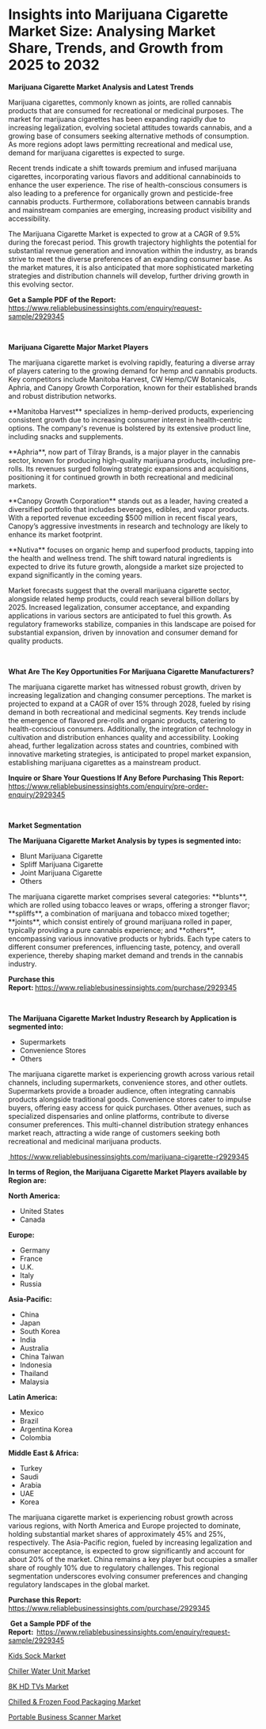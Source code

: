 <p><h1>Insights into Marijuana Cigarette Market Size: Analysing Market Share, Trends, and Growth from 2025 to 2032</h1></p><p><strong>Marijuana Cigarette Market Analysis and Latest Trends</strong></p>
<p><p>Marijuana cigarettes, commonly known as joints, are rolled cannabis products that are consumed for recreational or medicinal purposes. The market for marijuana cigarettes has been expanding rapidly due to increasing legalization, evolving societal attitudes towards cannabis, and a growing base of consumers seeking alternative methods of consumption. As more regions adopt laws permitting recreational and medical use, demand for marijuana cigarettes is expected to surge.</p><p>Recent trends indicate a shift towards premium and infused marijuana cigarettes, incorporating various flavors and additional cannabinoids to enhance the user experience. The rise of health-conscious consumers is also leading to a preference for organically grown and pesticide-free cannabis products. Furthermore, collaborations between cannabis brands and mainstream companies are emerging, increasing product visibility and accessibility.</p><p>The Marijuana Cigarette Market is expected to grow at a CAGR of 9.5% during the forecast period. This growth trajectory highlights the potential for substantial revenue generation and innovation within the industry, as brands strive to meet the diverse preferences of an expanding consumer base. As the market matures, it is also anticipated that more sophisticated marketing strategies and distribution channels will develop, further driving growth in this evolving sector.</p></p>
<p><strong>Get a Sample PDF of the Report:&nbsp;</strong> <a href="https://www.reliablebusinessinsights.com/enquiry/request-sample/2929345?utm_campaign=113&utm_medium=2&utm_source=Github&utm_content=ia&utm_term=12032025&utm_id=marijuana-cigarette">https://www.reliablebusinessinsights.com/enquiry/request-sample/2929345</a></p>
<p>&nbsp;</p>
<p><strong>Marijuana Cigarette Major Market Players</strong></p>
<p><p>The marijuana cigarette market is evolving rapidly, featuring a diverse array of players catering to the growing demand for hemp and cannabis products. Key competitors include Manitoba Harvest, CW Hemp/CW Botanicals, Aphria, and Canopy Growth Corporation, known for their established brands and robust distribution networks.</p><p>**Manitoba Harvest** specializes in hemp-derived products, experiencing consistent growth due to increasing consumer interest in health-centric options. The company's revenue is bolstered by its extensive product line, including snacks and supplements.</p><p>**Aphria**, now part of Tilray Brands, is a major player in the cannabis sector, known for producing high-quality marijuana products, including pre-rolls. Its revenues surged following strategic expansions and acquisitions, positioning it for continued growth in both recreational and medicinal markets.</p><p>**Canopy Growth Corporation** stands out as a leader, having created a diversified portfolio that includes beverages, edibles, and vapor products. With a reported revenue exceeding $500 million in recent fiscal years, Canopy’s aggressive investments in research and technology are likely to enhance its market footprint.</p><p>**Nutiva** focuses on organic hemp and superfood products, tapping into the health and wellness trend. The shift toward natural ingredients is expected to drive its future growth, alongside a market size projected to expand significantly in the coming years.</p><p>Market forecasts suggest that the overall marijuana cigarette sector, alongside related hemp products, could reach several billion dollars by 2025. Increased legalization, consumer acceptance, and expanding applications in various sectors are anticipated to fuel this growth. As regulatory frameworks stabilize, companies in this landscape are poised for substantial expansion, driven by innovation and consumer demand for quality products.</p></p>
<p>&nbsp;</p>
<p><strong>What Are The Key Opportunities For Marijuana Cigarette Manufacturers?</strong></p>
<p><p>The marijuana cigarette market has witnessed robust growth, driven by increasing legalization and changing consumer perceptions. The market is projected to expand at a CAGR of over 15% through 2028, fueled by rising demand in both recreational and medicinal segments. Key trends include the emergence of flavored pre-rolls and organic products, catering to health-conscious consumers. Additionally, the integration of technology in cultivation and distribution enhances quality and accessibility. Looking ahead, further legalization across states and countries, combined with innovative marketing strategies, is anticipated to propel market expansion, establishing marijuana cigarettes as a mainstream product.</p></p>
<p><strong>Inquire or Share Your Questions If Any Before Purchasing This Report:</strong> <a href="https://www.reliablebusinessinsights.com/enquiry/pre-order-enquiry/2929345?utm_campaign=113&utm_medium=2&utm_source=Github&utm_content=ia&utm_term=12032025&utm_id=marijuana-cigarette">https://www.reliablebusinessinsights.com/enquiry/pre-order-enquiry/2929345</a></p>
<p>&nbsp;</p>
<p><strong>Market Segmentation</strong></p>
<p><strong>The Marijuana Cigarette Market Analysis by types is segmented into:</strong></p>
<p><ul><li>Blunt Marijuana Cigarette</li><li>Spliff Marijuana Cigarette</li><li>Joint Marijuana Cigarette</li><li>Others</li></ul></p>
<p><p>The marijuana cigarette market comprises several categories: **blunts**, which are rolled using tobacco leaves or wraps, offering a stronger flavor; **spliffs**, a combination of marijuana and tobacco mixed together; **joints**, which consist entirely of ground marijuana rolled in paper, typically providing a pure cannabis experience; and **others**, encompassing various innovative products or hybrids. Each type caters to different consumer preferences, influencing taste, potency, and overall experience, thereby shaping market demand and trends in the cannabis industry.</p></p>
<p><strong>Purchase this Report:&nbsp;</strong><a href="https://www.reliablebusinessinsights.com/purchase/2929345?utm_campaign=113&utm_medium=2&utm_source=Github&utm_content=ia&utm_term=12032025&utm_id=marijuana-cigarette">https://www.reliablebusinessinsights.com/purchase/2929345</a></p>
<p>&nbsp;</p>
<p><strong>The Marijuana Cigarette Market Industry Research by Application is segmented into:</strong></p>
<p><ul><li>Supermarkets</li><li>Convenience Stores</li><li>Others</li></ul></p>
<p><p>The marijuana cigarette market is experiencing growth across various retail channels, including supermarkets, convenience stores, and other outlets. Supermarkets provide a broader audience, often integrating cannabis products alongside traditional goods. Convenience stores cater to impulse buyers, offering easy access for quick purchases. Other avenues, such as specialized dispensaries and online platforms, contribute to diverse consumer preferences. This multi-channel distribution strategy enhances market reach, attracting a wide range of customers seeking both recreational and medicinal marijuana products.</p></p>
<p><a href="https://www.reliablebusinessinsights.com/marijuana-cigarette-r2929345?utm_campaign=113&utm_medium=2&utm_source=Github&utm_content=ia&utm_term=12032025&utm_id=marijuana-cigarette">&nbsp;https://www.reliablebusinessinsights.com/marijuana-cigarette-r2929345</a></p>
<p><strong>In terms of Region, the Marijuana Cigarette Market Players available by Region are:</strong></p>
<p>
    <p> <strong> North America: </strong>
        <ul>
            <li>United States</li>
            <li>Canada</li>
        </ul>
        </p> 
    <p> <strong> Europe: </strong>
        <ul>
            <li>Germany</li>
            <li>France</li>
            <li>U.K.</li>
            <li>Italy</li>
            <li>Russia</li>
        </ul>
        </p> 
    <p> <strong> Asia-Pacific: </strong>
        <ul>
            <li>China</li>
            <li>Japan</li>
            <li>South Korea</li>
            <li>India</li>
            <li>Australia</li>
            <li>China Taiwan</li>
            <li>Indonesia</li>
            <li>Thailand</li>
            <li>Malaysia</li>
        </ul>
        </p> 
    <p> <strong> Latin America: </strong>
        <ul>
            <li>Mexico</li>
            <li>Brazil</li>
            <li>Argentina Korea</li>
            <li>Colombia</li>
        </ul>
        </p> 
    <p> <strong> Middle East & Africa: </strong>
        <ul>
            <li>Turkey</li>
            <li>Saudi</li>
            <li>Arabia</li>
            <li>UAE</li>
            <li>Korea</li>
        </ul>
    </p>
    </p>
<p><p>The marijuana cigarette market is experiencing robust growth across various regions, with North America and Europe projected to dominate, holding substantial market shares of approximately 45% and 25%, respectively. The Asia-Pacific region, fueled by increasing legalization and consumer acceptance, is expected to grow significantly and account for about 20% of the market. China remains a key player but occupies a smaller share of roughly 10% due to regulatory challenges. This regional segmentation underscores evolving consumer preferences and changing regulatory landscapes in the global market.</p></p>
<p><strong>Purchase this Report: </strong><a href="https://www.reliablebusinessinsights.com/purchase/2929345?utm_campaign=113&utm_medium=2&utm_source=Github&utm_content=ia&utm_term=12032025&utm_id=marijuana-cigarette">https://www.reliablebusinessinsights.com/purchase/2929345</a></p>
<p>&nbsp;<strong>Get a Sample PDF of the Report:&nbsp;&nbsp;</strong><a href="https://www.reliablebusinessinsights.com/enquiry/request-sample/2929345?utm_campaign=113&utm_medium=2&utm_source=Github&utm_content=ia&utm_term=12032025&utm_id=marijuana-cigarette">https://www.reliablebusinessinsights.com/enquiry/request-sample/2929345</a></p>
<p><strong></strong></p>
<p><p><a href="https://github.com/nwogudimouix/Market-Research-Report-List-1/blob/main/kids-sock-market.md?utm_campaign=113&utm_medium=2&utm_source=Github&utm_content=ia&utm_term=12032025&utm_id=marijuana-cigarette">Kids Sock Market</a></p><p><a href="https://github.com/okornevonywx/Market-Research-Report-List-1/blob/main/chiller-water-unit-market.md?utm_campaign=113&utm_medium=2&utm_source=Github&utm_content=ia&utm_term=12032025&utm_id=marijuana-cigarette">Chiller Water Unit Market</a></p><p><a href="https://github.com/duzcupetriv/Market-Research-Report-List-1/blob/main/8k-hd-tvs-market.md?utm_campaign=113&utm_medium=2&utm_source=Github&utm_content=ia&utm_term=12032025&utm_id=marijuana-cigarette">8K HD TVs Market</a></p><p><a href="https://github.com/hervedeidadw/Market-Research-Report-List-1/blob/main/chilled-frozen-food-packaging-market.md?utm_campaign=113&utm_medium=2&utm_source=Github&utm_content=ia&utm_term=12032025&utm_id=marijuana-cigarette">Chilled & Frozen Food Packaging Market</a></p><p><a href="https://github.com/sukeldrage0g/Market-Research-Report-List-1/blob/main/portable-business-scanner-market.md?utm_campaign=113&utm_medium=2&utm_source=Github&utm_content=ia&utm_term=12032025&utm_id=marijuana-cigarette">Portable Business Scanner Market</a></p></p>